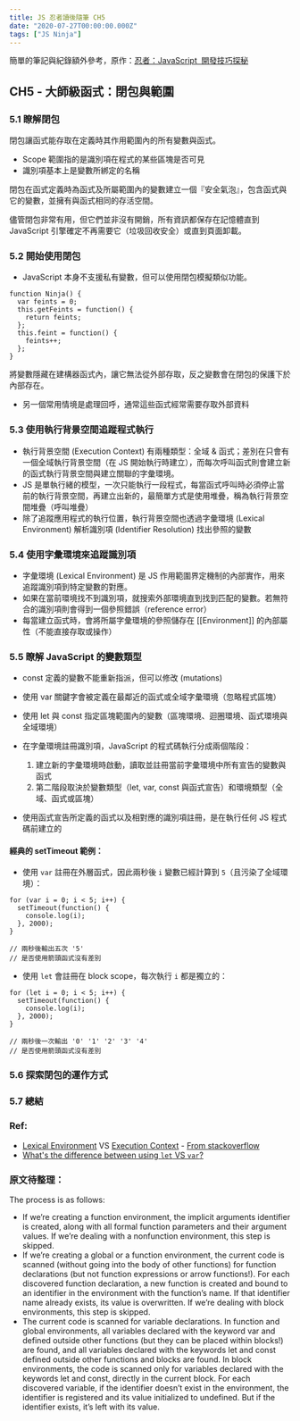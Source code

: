 ```yaml
---
title: JS 忍者讀後隨筆 CH5
date: "2020-07-27T00:00:00.000Z"
tags: ["JS Ninja"]
---
```


簡單的筆記與紀錄額外參考，原作：<a href="https://www.books.com.tw/products/0010701459" target="_blank">忍者：JavaScript  開發技巧探秘</a>

## CH5 - 大師級函式：閉包與範圍

### 5.1 瞭解閉包
閉包讓函式能存取在定義時其作用範圍內的所有變數與函式。

* Scope 範圍指的是識別項在程式的某些區塊是否可見
* 識別項基本上是變數所綁定的名稱

閉包在函式定義時為函式及所屬範圍內的變數建立一個『安全氣泡』，包含函式與它的變數，並擁有與函式相同的存活空間。

儘管閉包非常有用，但它們並非沒有開銷，所有資訊都保存在記憶體直到 JavaScript 引擎確定不再需要它（垃圾回收安全）或直到頁面卸載。

### 5.2 開始使用閉包

* JavaScript 本身不支援私有變數，但可以使用閉包模擬類似功能。

``` JS
function Ninja() {
  var feints = 0;
  this.getFeints = function() {
    return feints;
  };
  this.feint = function() {
    feints++;
  };
}
```

將變數隱藏在建構器函式內，讓它無法從外部存取，反之變數會在閉包的保護下於內部存在。

* 另一個常用情境是處理回呼，通常這些函式經常需要存取外部資料

### 5.3 使用執行背景空間追蹤程式執行

* 執行背景空間 (Execution Context) 有兩種類型：全域 & 函式；差別在只會有一個全域執行背景空間（在 JS 開始執行時建立），而每次呼叫函式則會建立新的函式執行背景空間與建立關聯的字彙環境。
* JS 是單執行緒的模型，一次只能執行一段程式，每當函式呼叫時必須停止當前的執行背景空間，再建立出新的，最簡單方式是使用堆疊，稱為執行背景空間堆疊（呼叫堆疊）
* 除了追蹤應用程式的執行位置，執行背景空間也透過字彙環境 (Lexical Environment) 解析識別項 (Identifier Resolution) 找出參照的變數

### 5.4 使用字彙環境來追蹤識別項
* 字彙環境 (Lexical Environment) 是 JS 作用範圍界定機制的內部實作，用來追蹤識別項到特定變數的對應。
* 如果在當前環境找不到識別項，就搜索外部環境直到找到匹配的變數。若無符合的識別項則會得到一個參照錯誤（reference error）
* 每當建立函式時，會將所屬字彙環境的參照儲存在 [[Environment]] 的內部屬性（不能直接存取或操作）

### 5.5 瞭解 JavaScript 的變數類型
* const 定義的變數不能重新指派，但可以修改 (mutations)
* 使用 var 關鍵字會被定義在最鄰近的函式或全域字彙環境（忽略程式區塊）
* 使用 let 與 const 指定區塊範圍內的變數（區塊環境、迴圈環境、函式環境與全域環境）
* 在字彙環境註冊識別項，JavaScript 的程式碼執行分成兩個階段：

  1. 建立新的字彙環境時啟動，讀取並註冊當前字彙環境中所有宣告的變數與函式
  2. 第二階段取決於變數類型（let, var, const 與函式宣告）和環境類型（全域、函式或區塊）
* 使用函式宣告所定義的函式以及相對應的識別項註冊，是在執行任何 JS 程式碼前建立的

#### 經典的 setTimeout 範例：

* 使用 `var` 註冊在外層函式，因此兩秒後 `i` 變數已經計算到 `5`（且污染了全域環境）：
  
``` JS
for (var i = 0; i < 5; i++) {
  setTimeout(function() {
    console.log(i);
  }, 2000);
}

// 兩秒後輸出五次 '5'
// 是否使用箭頭函式沒有差別
```

* 使用 `let` 會註冊在 block scope，每次執行 `i` 都是獨立的：
  
``` JS
for (let i = 0; i < 5; i++) {
  setTimeout(function() {
    console.log(i);
  }, 2000);
}

// 兩秒後一次輸出 '0' '1' '2' '3' '4'
// 是否使用箭頭函式沒有差別
```

### 5.6 探索閉包的運作方式

### 5.7 總結

### Ref:

* [Lexical Environment](http://www.ecma-international.org/ecma-262/6.0/#sec-lexical-environments) VS [Execution Context](http://www.ecma-international.org/ecma-262/6.0/#sec-execution-contexts) - [From stackoverflow](https://stackoverflow.com/questions/35759544/what-is-the-difference-and-relationship-between-execution-context-and-lexical-en)
* [What's the difference between using `let` VS `var`?](https://stackoverflow.com/questions/762011/whats-the-difference-between-using-let-and-var)


### 原文待整理：

The process is as follows:
* If we’re creating a function environment, the implicit arguments identifier is created, along with all formal function parameters and their argument values. If we’re dealing with a nonfunction environment, this step is skipped.
* If we’re creating a global or a function environment, the current code is scanned (without going into the body of other functions) for function declarations (but not function expressions or arrow functions!). For each discovered function declaration, a new function is created and bound to an identifier in the environment with the function’s name. If that identifier name already exists, its value is overwritten. If we’re dealing with block environments, this step is skipped.
* The current code is scanned for variable declarations. In function and global environments, all variables declared with the keyword var and defined outside other functions (but they can be placed within blocks!) are found, and all variables declared with the keywords let and const defined outside other functions and blocks are found. In block environments, the code is scanned only for variables declared with the keywords let and const, directly in the current block. For each discovered variable, if the identifier doesn’t exist in the environment, the identifier is registered and its value initialized to undefined. But if the identifier exists, it’s left with its value.
